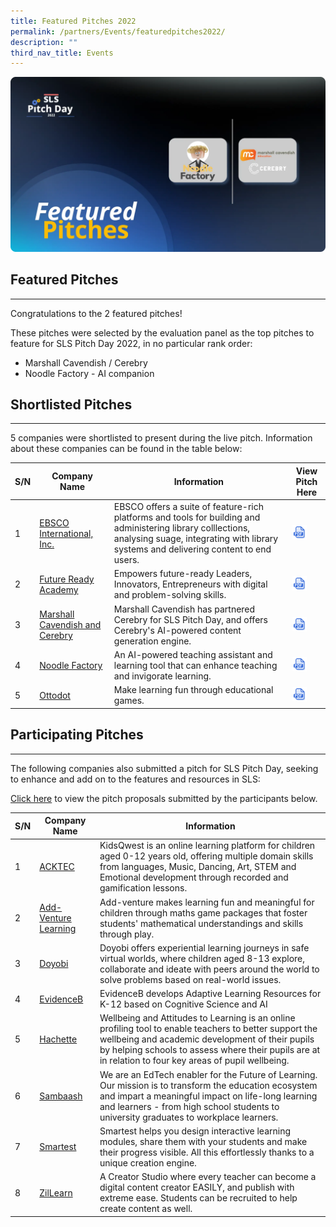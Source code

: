 ```yaml
---
title: Featured Pitches 2022
permalink: /partners/Events/featuredpitches2022/
description: ""
third_nav_title: Events
---
```

![](/images/Media/SLS%20Build%20(Category)/2022PitchDayFeaturedPitches.webp)

Featured Pitches
----------------

---

 Congratulations to the 2 featured pitches!

 These pitches were selected by the evaluation panel as the top pitches to feature for SLS Pitch Day 2022, in no particular rank order:

- Marshall Cavendish / Cerebry
- Noodle Factory - AI companion
 
     
 Shortlisted Pitches
-------------------

---

5 companies were shortlisted to present during the live pitch. Information about these companies can be found in the table below:

|S/N|Company Name|Information|View Pitch Here|
|--- |--- |--- |--- |
|1|[EBSCO International, Inc.](https://www.ebsco.com)|EBSCO offers a suite of feature-rich platforms and tools for building and administering library colllections, analysing suage, integrating with library systems and delivering content to end users.|<a href="https://go.gov.sg/ebsco22" target="_blank"><img src="/images/Assets/PDF32.svg" style="width:50%;"></a>|
|2|[Future Ready Academy](https://www.ebsco.com)|Empowers future-ready Leaders, Innovators, Entrepreneurs with digital and problem-solving skills.|<a href="https://go.gov.sg/ebsco22" target="_blank"><img src="/images/Assets/PDF32.svg" style="width:50%;"></a>|
|3|[Marshall Cavendish and Cerebry](https://youtu.be/qocQgB3xVHg)|Marshall Cavendish has partnered Cerebry for SLS Pitch Day, and offers Cerebry's AI-powered content generation engine.|<a href="https://go.gov.sg/ebsco22" target="_blank"><img src="/images/Assets/PDF32.svg" style="width:50%;"></a>|
|4|[Noodle Factory](https://www.noodlefactory.ai)|An AI-powered teaching assistant and learning tool that can enhance teaching and invigorate learning.|<a href="https://go.gov.sg/ebsco22" target="_blank"><img src="/images/Assets/PDF32.svg" style="width:50%;"></a>|
|5|[Ottodot](https://www.ottodot.com)|Make learning fun through educational games.|<a href="https://go.gov.sg/ebsco22" target="_blank"><img src="/images/Assets/PDF32.svg" style="width:50%;"></a>|

  

  Participating Pitches
---------------------

---

 The following companies also submitted a pitch for SLS Pitch Day, seeking to enhance and add on to the features and resources in SLS:

[Click here](https://go.gov.sg/slspd2022-ft) to view the pitch proposals submitted by the participants below.

|S/N|Company Name|Information|
|--- |--- |--- |
|1|[ACKTEC](https://www.acktechnologies.com)|KidsQwest is an online learning platform for children aged 0-12 years old, offering multiple domain skills from languages, Music, Dancing, Art, STEM and Emotional development through recorded and gamification lessons.|
|2|[Add-Venture Learning](https://www.add-venture.com.sg)|Add-venture makes learning fun and meaningful for children through maths game packages that foster students' mathematical understandings and skills through play.|
|3|[Doyobi](https://www.doyobi.com)|Doyobi offers experiential learning journeys in safe virtual worlds, where children aged 8-13 explore, collaborate and ideate with peers around the world to solve problems based on real-world issues.|
|4|[EvidenceB](https://www.evidenceb.com)|EvidenceB develops Adaptive Learning Resources for K-12 based on Cognitive Science and AI|
|5|[Hachette](https://www.hoddereducation.sg)|Wellbeing and Attitudes to Learning is an online profiling tool to enable teachers to better support the wellbeing and academic development of their pupils by helping schools to assess where their pupils are at in relation to four key areas of pupil wellbeing.|
|6|[Sambaash](https://www.sambaash.com)|We are an EdTech enabler for the Future of Learning. Our mission is to transform the education ecosystem and impart a meaningful impact on life-long learning and learners - from high school students to university graduates to workplace learners.|
|7|[Smartest](https://smartest.io)|Smartest helps you design interactive learning modules, share them with your students and make their progress visible. All this effortlessly thanks to a unique creation engine.|
|8|[ZilLearn](https://www.zillearn.com)|A Creator Studio where every teacher can become a digital content creator EASILY, and publish with extreme ease. Students can be recruited to help create content as well.|